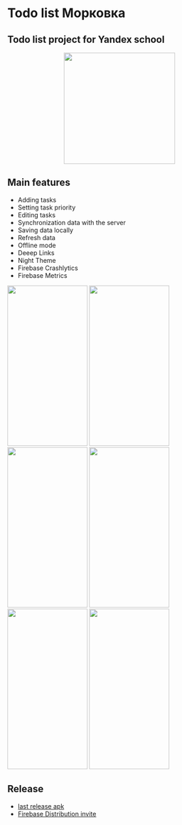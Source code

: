 # Todo list Морковка

## Todo list project for Yandex school


<p align="center">
<img src=https://github.com/dslmnvv/todo_list/assets/80068688/e20f99c1-438a-492d-8da1-6ed988e544a9) width="250" height="250">
</p>



## Main features
- Adding tasks
- Setting task priority
- Editing tasks
- Synchronization data with the server
- Saving data locally
- Refresh data
- Offline mode
- Deeep Links
- Night Theme
- Firebase Crashlytics
- Firebase Metrics






<p float="left">
  <img src=https://github.com/dslmnvv/todo_list/assets/80068688/a097fc1a-3fc0-4c73-ac03-e18cf298bb4b width="180" height="360">
  <img src=https://github.com/dslmnvv/todo_list/assets/80068688/b00c8ae7-cc9a-4209-8d59-1bb018b9f5ec width="180" height="360">
  <img src=https://github.com/dslmnvv/todo_list/assets/80068688/0beb1097-5d42-4473-bd20-fcb25b78f004 width="180" height="360">
  <img src=https://github.com/dslmnvv/todo_list/assets/80068688/a210c709-5dbc-40b0-88ea-dfaf8dd62122 width="180" height="360">
  <img src=https://github.com/dslmnvv/todo_list/assets/80068688/f4b4b8fe-ec8e-40fe-8138-da5ac89b296c width="180" height="360">
  <img src=https://github.com/dslmnvv/todo_list/assets/80068688/9ed3e980-f89a-4d29-ac3d-f6b6133d1b20 width="180" height="360">
</p>

## Release
- [last release apk](https://github.com/dslmnvv/todo_list/releases/download/not-stable/app-release.apk)
- [Firebase Distribution invite](https://appdistribution.firebase.dev/i/9ef49d7dd6f7ec1c)
